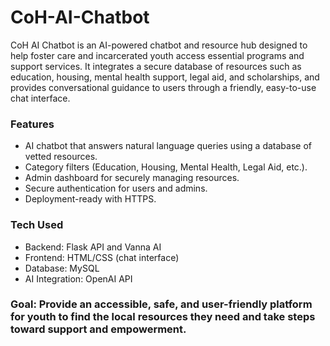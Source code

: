 # CoH-AI-Chatbot
CoH AI Chatbot is an AI-powered chatbot and resource hub designed to help foster care and incarcerated youth access essential programs and support services. It integrates a secure database of resources such as education, housing, mental health support, legal aid, and scholarships, and provides conversational guidance to users through a friendly, easy-to-use chat interface.

### Features
- AI chatbot that answers natural language queries using a database of vetted resources.
- Category filters (Education, Housing, Mental Health, Legal Aid, etc.).
- Admin dashboard for securely managing resources.
- Secure authentication for users and admins.
- Deployment-ready with HTTPS.

### Tech Used
- Backend: Flask API and Vanna AI
- Frontend: HTML/CSS (chat interface)  
- Database: MySQL
- AI Integration: OpenAI API

### Goal: Provide an accessible, safe, and user-friendly platform for youth to find the local resources they need and take steps toward support and empowerment.
